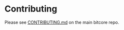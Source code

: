 # Contributing

Please see [CONTRIBUTING.md](https://github.com/MonetaryUnit/bitcore/blob/master/CONTRIBUTING.md) on the main bitcore repo.
